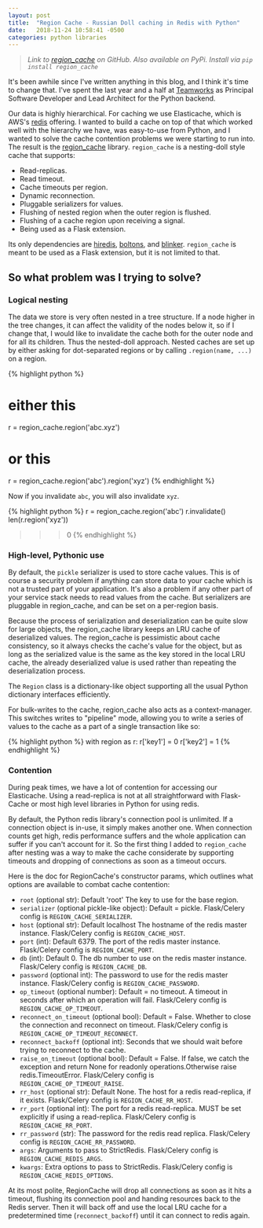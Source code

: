 ```yaml
---
layout: post
title:  "Region Cache - Russian Doll caching in Redis with Python"
date:   2018-11-24 10:58:41 -0500
categories: python libraries
---
```


> *Link to [region_cache](https://github.com/jheard-tw/region_cache) on GitHub. Also available on PyPi. Install via `pip install region_cache`*

It's been awhile since I've written anything in this blog, and I think it's time to change that. I've spent the last year and a half at [Teamworks](https://www.teamworks.com) as Principal Software Developer and Lead Architect for the Python backend.

Our data is highly hierarchical. For caching we use Elasticache, which is AWS's [redis](https://redis.io) offering. I wanted to build a cache on top of that which worked well with the hierarchy we have, was easy-to-use from Python, and I wanted to solve the cache contention problems we were starting to run into. The result is the [region_cache](https://github.com/jheard-tw/region_cache) library. `region_cache` is a nesting-doll style cache that supports:

* Read-replicas.
* Read timeout.
* Cache timeouts per region.
* Dynamic reconnection.
* Pluggable serializers for values.
* Flushing of nested region when the outer region is flushed.
* Flushing of a cache region upon receiving a signal.
* Being used as a Flask extension.

Its only dependencies are [hiredis](https://github.com/redis/hiredis), [boltons](https://boltons.readthedocs.io/en/latest/), and [blinker](https://pythonhosted.org/blinker/). `region_cache` is meant to be used as a Flask extension, but it is not limited to that.

## So what problem was I trying to solve? 

### Logical nesting

The data we store is very often nested in a tree structure. If a node higher in the tree changes, it can affect the validity of the nodes below it, so if I change that, I would like to invalidate the cache both for the outer node and for all its children. Thus the nested-doll approach.  Nested caches are set up by either asking for dot-separated regions or by calling `.region(name, ...)` on a region.

{% highlight python %}
# either this
r = region_cache.region('abc.xyz')

# or this
r = region_cache.region('abc').region('xyz')
{% endhighlight %}

Now if you invalidate `abc`, you will also invalidate `xyz`. 

{% highlight python %}
r = region_cache.region('abc')
r.invalidate()
len(r.region('xyz'))
>>> 0
{% endhighlight %}

### High-level, Pythonic use

By default, the `pickle` serializer is used to store cache values. This is of course a security problem if anything can store data to your cache which is not a trusted part of your application. It's also a problem if any other part of your service stack needs to read values from the cache. But serializers are pluggable in region_cache, and can be set on a per-region basis.

Because the process of serialization and deserialization can be quite slow for large objects, the region_cache library keeps an LRU cache of deserialized values. The region_cache is pessimistic about cache consistency, so it always checks the cache's value for the object, but as long as the serialized value is the same as the key stored in the local LRU cache, the already deserialized value is used rather than repeating the deserialization process.

The `Region` class is a dictionary-like object supporting all the usual Python dictionary interfaces efficiently.

For bulk-writes to the cache, region_cache also acts as a context-manager. This switches writes to "pipeline" mode, allowing you to write a series of values to the cache as a part of a single transaction like so: 

{% highlight python %}
with region as r:
    r['key1'] = 0
    r['key2'] = 1
{% endhighlight %}

### Contention

During peak times, we have a lot of contention for accessing our Elasticache. Using a read-replica is not at all straightforward with Flask-Cache or most high level libraries in Python for using redis. 

By default, the Python redis library's connection pool is unlimited. If a connection object is in-use, it simply makes another one. When connection counts get high, redis performance suffers and the whole application can suffer if you can't account for it. So the first thing I added to `region_cache` after nesting was a way to make the cache considerate by supporting timeouts and dropping of connections as soon as a timeout occurs.

Here is the doc for RegionCache's constructor params, which outlines what options are available to combat cache contention:

* `root` (optional str): Default 'root' The key to use for the base region.
* `serializer` (optional pickle-like object): Default = pickle. Flask/Celery config is
    `REGION_CACHE_SERIALIZER`.
* `host` (optional str): Default localhost The hostname of the redis master instance. Flask/Celery config is
    `REGION_CACHE_HOST`.
* `port` (int): Default 6379. The port of the redis master instance. Flask/Celery config is
    `REGION_CACHE_PORT`.
* `db` (int): Default 0. The db number to use on the redis master instance. Flask/Celery config is
    `REGION_CACHE_DB`.
* `password` (optional int): The password to use for the redis master instance. Flask/Celery config is
    `REGION_CACHE_PASSWORD`.
* `op_timeout` (optional number): Default = no timeout. A timeout in seconds after which an operation will
    fail. Flask/Celery config is `REGION_CACHE_OP_TIMEOUT`.
* `reconnect_on_timeout` (optional bool): Default = False. Whether to close the connection and reconnect on
    timeout. Flask/Celery config is `REGION_CACHE_OP_TIMEOUT_RECONNECT`.
* `reconnect_backoff` (optional int): Seconds that we should wait before trying to reconnect to the cache.
* `raise_on_timeout` (optional bool): Default = False. If false, we catch the exception and return None for
    readonly operations.Otherwise raise redis.TimeoutError. Flask/Celery config is
    `REGION_CACHE_OP_TIMEOUT_RAISE`.
* `rr_host` (optional str): Default None. The host for a redis read-replica, if it exists. Flask/Celery
    config is `REGION_CACHE_RR_HOST`.
* `rr_port` (optional int): The port for a redis read-replica.  MUST be set explicitly if using a read-replica. Flask/Celery config is `REGION_CACHE_RR_PORT`.
* `rr_password` (str): The password for the redis read replica. Flask/Celery config is
    `REGION_CACHE_RR_PASSWORD`.
* `args`: Arguments to pass to StrictRedis. Flask/Celery config is `REGION_CACHE_REDIS_ARGS`.
* `kwargs`: Extra options to pass to StrictRedis. Flask/Celery config is `REGION_CACHE_REDIS_OPTIONS`.

At its most polite, RegionCache will drop all connections as soon as it hits a timeout, flushing its connection pool and handing resources back to the Redis server. Then it will back off and use the local LRU cache for a predetermined time (`reconnect_backoff`) until it can connect to redis again.   